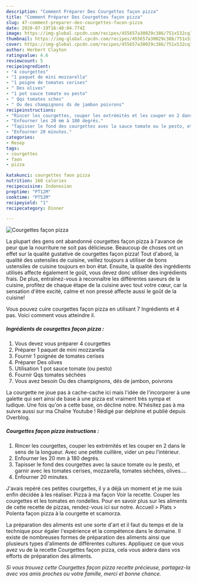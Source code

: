 ```yaml
---
description: "Comment Préparer Des Courgettes façon pizza"
title: "Comment Préparer Des Courgettes façon pizza"
slug: 47-comment-preparer-des-courgettes-facon-pizza
date: 2020-07-19T16:48:04.774Z
image: https://img-global.cpcdn.com/recipes/455657a30029c386/751x532cq70/courgettes-facon-pizza-photo-principale-de-la-recette.jpg
thumbnail: https://img-global.cpcdn.com/recipes/455657a30029c386/751x532cq70/courgettes-facon-pizza-photo-principale-de-la-recette.jpg
cover: https://img-global.cpcdn.com/recipes/455657a30029c386/751x532cq70/courgettes-facon-pizza-photo-principale-de-la-recette.jpg
author: Herbert Clayton
ratingvalue: 4.6
reviewcount: 5
recipeingredient:
- "4 courgettes"
- "1 paquet de mini mozzarella"
- "1 poigne de tomates cerises"
- " Des olives"
- "1 pot sauce tomate ou pesto"
- " Qqs tomates sches"
- " Ou des champignons ds de jambon poivrons"
recipeinstructions:
- "Rincer les courgettes, couper les extrémités et les couper en 2 dans le sens de la longueur. Avec une petite cuillère, vider un peu l’intérieur."
- "Enfourner les 20 mm à 180 degrés."
- "Tapisser le fond des courgettes avec la sauce tomate ou le pesto, et garnir avec les tomates cerises, mozzarella, tomates séchées, olives...."
- "Enfourner 20 minutes."
categories:
- Resep
tags:
- courgettes
- faon
- pizza

katakunci: courgettes faon pizza 
nutrition: 160 calories
recipecuisine: Indonesian
preptime: "PT12M"
cooktime: "PT52M"
recipeyield: "1"
recipecategory: Dinner

---
```



![Courgettes façon pizza](https://img-global.cpcdn.com/recipes/455657a30029c386/751x532cq70/courgettes-facon-pizza-photo-principale-de-la-recette.jpg)

La plupart des gens ont abandonné courgettes façon pizza à l'avance de peur que la nourriture ne soit pas délicieuse. Beaucoup de choses ont un effet sur la qualité gustative de courgettes façon pizza! Tout d'abord, la qualité des ustensiles de cuisine, veillez toujours à utiliser de bons ustensiles de cuisine toujours en bon état. Ensuite, la qualité des ingrédients utilisés affecte également le goût, vous devez donc utiliser des ingrédients frais. De plus, entraînez-vous à reconnaître les différentes saveurs de la cuisine, profitez de chaque étape de la cuisine avec tout votre cœur, car la sensation d'être excité, calme et non pressé affecte aussi le goût de la cuisine!

<!--inarticleads1-->

Vous pouvez cuire courgettes façon pizza en utilisant 7 Ingrédients et 4 pas. Voici comment vous atteindre il.

##### Ingrédients de courgettes façon pizza :

1. Vous devez vous préparer 4 courgettes
1. Préparer 1 paquet de mini mozzarella
1. Fournir 1 poignée de tomates cerises
1. Préparer  Des olives
1. Utilisation 1 pot sauce tomate (ou pesto)
1. Fournir  Qqs tomates séchées
1. Vous avez besoin  Ou des champignons, dés de jambon, poivrons


La courgette ne joue pas à cache-cache ici mais l&#39;idée de l&#39;incorporer à une galette qui sert ainsi de base à une pizza est vraiment très sympa et ludique. Une fois qu&#39;on a cette base, on décline notre. N&#39;hésitez pas à ma suivre aussi sur ma Chaîne Youtube ! Rédigé par delphine et publié depuis Overblog. 

<!--inarticleads2-->

##### Courgettes façon pizza instructions :

1. Rincer les courgettes, couper les extrémités et les couper en 2 dans le sens de la longueur. Avec une petite cuillère, vider un peu l’intérieur.
1. Enfourner les 20 mm à 180 degrés.
1. Tapisser le fond des courgettes avec la sauce tomate ou le pesto, et garnir avec les tomates cerises, mozzarella, tomates séchées, olives....
1. Enfourner 20 minutes.


J&#39;avais repéré ces petites courgettes, il y a déjà un moment et je me suis enfin décidée à les réaliser. Pizza à ma façon Voir la recette. Couper les courgettes et les tomates en rondelles. Pour en savoir plus sur les aliments de cette recette de pizzas, rendez-vous ici sur notre. Accueil &gt; Plats &gt; Polenta façon pizza à la courgette et scamorza. 

<!--inarticleads1-->

<p>
La préparation des aliments est une sorte d'art et il faut du temps et de la technique pour égaler l'expérience et la compétence dans le domaine. Il existe de nombreuses formes de préparation des aliments ainsi que plusieurs types d'aliments de différentes cultures. Appliquez ce que vous avez vu de la recette Courgettes façon pizza, cela vous aidera dans vos efforts de préparation des aliments.
</p>

<p>
<i>Si vous trouvez cette Courgettes façon pizza recette précieuse, partagez-la avec vos amis proches ou votre famille, merci et bonne chance.</i>
</p>
